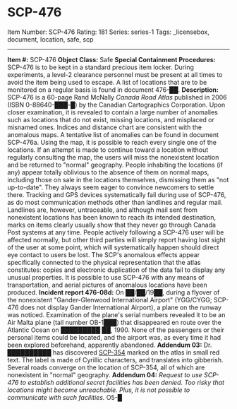 # SCP-476
Item Number: SCP-476
Rating: 181
Series: series-1
Tags: _licensebox, document, location, safe, scp

---

**Item #:** SCP-476
**Object Class:** Safe
**Special Containment Procedures:** SCP-476 is to be kept in a standard precious item locker. During experiments, a level-2 clearance personnel must be present at all times to avoid the item being used to escape. A list of locations that are to be monitored on a regular basis is found in document 476-██.
**Description:** SCP-476 is a 60-page Rand McNally _Canada Road Atlas_ published in 2006 (ISBN 0-88640-███-█) by the Canadian Cartographics Corporation. Upon closer examination, it is revealed to contain a large number of anomalies such as locations that do not exist, missing locations, and misplaced or misnamed ones. Indices and distance chart are consistent with the anomalous maps. A tentative list of anomalies can be found in document SCP-476a.
Using the map, it is possible to reach every single one of the locations. If an attempt is made to continue toward a location without regularly consulting the map, the users will miss the nonexistent location and be returned to "normal" geography. People inhabiting the locations (if any) appear totally oblivious to the absence of them on normal maps, including those on sale in the locations themselves, dismissing them as "not up-to-date". They always seem eager to convince newcomers to settle there.
Tracking and GPS devices systematically fail during use of SCP-476, as do most communication methods other than landlines and regular mail. Landlines are, however, untraceable, and although mail sent from nonexistent locations has been known to reach its intended destination, marks on items clearly usually show that they never go through Canada Post systems at any time. People actively following a SCP-476 user will be affected normally, but other third parties will simply report having lost sight of the user at some point, which will systematically happen should direct eye contact to users be lost. The SCP's anomalous effects appear specifically connected to the physical representation that the atlas constitutes: copies and electronic duplication of the data fail to display any unusual properties.
It is possible to use SCP-476 with any means of transportation, and aerial pictures of anomalous locations have been produced.
**Incident report 476-08d:** On ██/██/19██, during a flyover of the nonexistent "Gander-Glenwood International Airport" (YGG/CYGG; SCP-476 does not display Gander International Airport), a plane on the runway was noticed. Examination of the plane's serial numbers revealed it to be an Air Malta plane (tail number OB-1███) that disappeared en route over the Atlantic Ocean on █████████ ██, 1990. None of the passengers or their personal items could be located, and the airport was, as every time it had been explored beforehand, apparently abandoned.
**Addendum 03:** Dr. ██████████ has discovered [SCP-354](/scp-354) marked on the atlas in small red text. The label is made of Cyrillic characters, and translates into gibberish. Several roads converge on the location of SCP-354, all of which are nonexistent in "normal" geography.
**Addendum 04:** _Request to use SCP-476 to establish additional secret facilities has been denied. Too risky that locations might become unreachable. Plus, it is not possible to communicate with such facilities._ O5-█